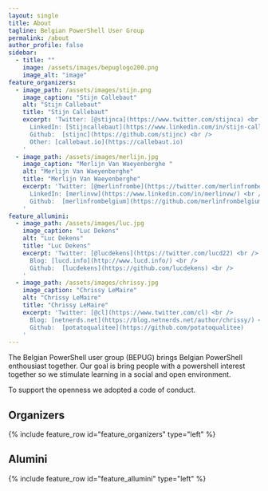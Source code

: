 ```yaml
---
layout: single
title: About
tagline: Belgian PowerShell User Group
permalink: /about
author_profile: false
sidebar:
  - title: ""
    image: /assets/images/bepuglogo200.png
    image_alt: "image"
feature_organizers:
  - image_path: /assets/images/stijn.png
    image_caption: "Stijn Callebaut"
    alt: "Stijn Callebaut"
    title: "Stijn Callebaut"
    excerpt: 'Twitter: [@stijnca](https://www.twitter.com/stijnca) <br />
      LinkedIn: [Stijncallebaut](https://www.linkedin.com/in/stijn-callebaut-8677443/) <br />
      Github:  [stijnc](https://github.com/stijnc) <br />
      Other: [callebaut.io](https://callebaut.io)
    '
  - image_path: /assets/images/merlijn.jpg
    image_caption: "Merlijn Van Waeyenberghe "
    alt: "Merlijn Van Waeyenberghe"
    title: "Merlijn Van Waeyenberghe"
    excerpt: 'Twitter: [@merlinfrombe](https://twitter.com/merlinfrombe) <br />
      LinkedIn: [merlinvw](https://www.linkedin.com/in/merlinvw/) <br />
      Github:  [merlinfrombelgium](https://github.com/merlinfrombelgium) <br />
    '
feature_allumini:
  - image_path: /assets/images/luc.jpg
    image_caption: "Luc Dekens"
    alt: "Luc Dekens"
    title: "Luc Dekens"
    excerpt: 'Twitter: [@lucdekens](https://twitter.com/lucd22) <br />
      Blog: [lucd.info](http://www.lucd.info/) <br />
      Github:  [lucdekens](https://github.com/lucdekens) <br />
    '
  - image_path: /assets/images/chrissy.jpg
    image_caption: "Chrissy LeMaire"
    alt: "Chrissy LeMaire"
    title: "Chrissy LeMaire"
    excerpt: 'Twitter: [@cl](https://www.twitter.com/cl) <br />
      Blog: [netnerds.net](https://blog.netnerds.net/author/chrissy/) <br />
      Github:  [potatoqualitee](https://github.com/potatoqualitee)
    '
---
```


The Belgian PowerShell user group (BEPUG) brings Belgian PowerShell enthousiast together.
Our goal is bring people with a powershell interest together so we stimulate learning in a social and open environment.

To support the openness we adopted a code of conduct.

## Organizers

{% include feature_row id="feature_organizers" type="left" %}

## Alumini

{% include feature_row id="feature_allumini" type="left" %}
